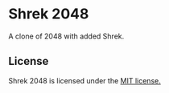 # Shrek 2048

A clone of 2048 with added Shrek.

## License
Shrek 2048 is licensed under the [MIT license.](https://github.com/gabrielecirulli/2048/blob/master/LICENSE.txt)

